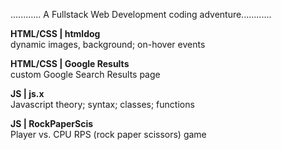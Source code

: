 ............ A Fullstack Web Development coding adventure............ 
<br>

<strong>HTML/CSS | htmldog </strong>
<br>dynamic images, background; on-hover events



<strong>HTML/CSS | Google Results </strong>
<br>custom Google Search Results page



<strong>JS | js.x</strong>
<br>Javascript theory; syntax; classes; functions



<strong>JS | RockPaperScis</strong>
<br>Player vs. CPU RPS (rock paper scissors) game 

